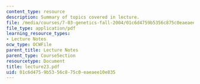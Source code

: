 ```yaml
---
content_type: resource
description: Summary of topics covered in lecture.
file: /media/courses/7-03-genetics-fall-2004/01c6d4759b5356c875c0eaeaee10e835_lecture23.pdf
file_type: application/pdf
learning_resource_types:
- Lecture Notes
ocw_type: OCWFile
parent_title: Lecture Notes
parent_type: CourseSection
resourcetype: Document
title: lecture23.pdf
uid: 01c6d475-9b53-56c8-75c0-eaeaee10e835
---
```

